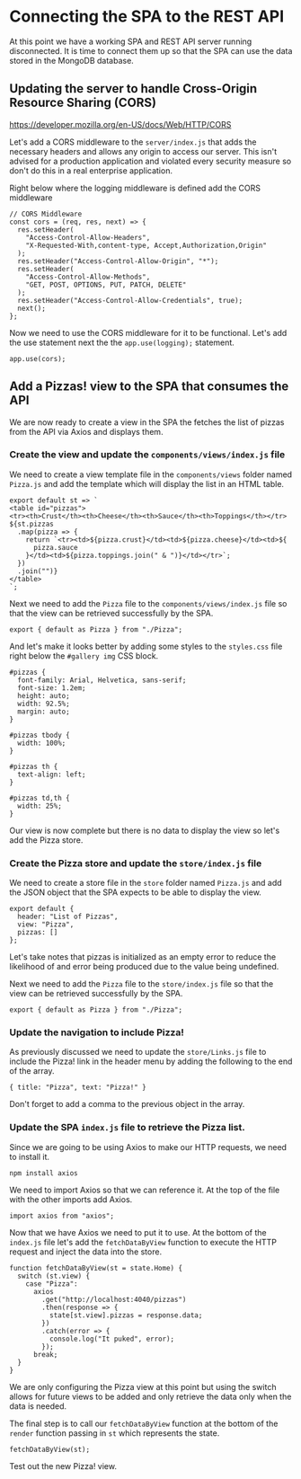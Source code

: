 # Connecting the SPA to the REST API

At this point we have a working SPA and REST API server running disconnected.   It is time to connect them up so that the SPA can use the data stored in the MongoDB database.

## Updating the server to handle Cross-Origin Resource Sharing (CORS)

https://developer.mozilla.org/en-US/docs/Web/HTTP/CORS

Let's add a CORS middleware to the `server/index.js` that adds the necessary headers and allows any origin to access our server.   This isn't advised for a production application and violated every security measure so don't do this in a real enterprise application.

Right below where the logging middleware is defined add the CORS middleware

```
// CORS Middleware
const cors = (req, res, next) => {
  res.setHeader(
    "Access-Control-Allow-Headers",
    "X-Requested-With,content-type, Accept,Authorization,Origin"
  );
  res.setHeader("Access-Control-Allow-Origin", "*");
  res.setHeader(
    "Access-Control-Allow-Methods",
    "GET, POST, OPTIONS, PUT, PATCH, DELETE"
  );
  res.setHeader("Access-Control-Allow-Credentials", true);
  next();
};
```

Now we need to use the CORS middleware for it to be functional.   Let's add the use statement next the the `app.use(logging);` statement.

```
app.use(cors);
```

## Add a Pizzas! view to the SPA that consumes the API

We are now ready to create a view in the SPA the fetches the list of pizzas from the API via Axios and displays them.

### Create the view and update the `components/views/index.js` file

We need to create a view template file in the `components/views` folder named `Pizza.js` and add the template which will display the list in an HTML table.

```
export default st => `
<table id="pizzas">
<tr><th>Crust</th><th>Cheese</th><th>Sauce</th><th>Toppings</th></tr>
${st.pizzas
  .map(pizza => {
    return `<tr><td>${pizza.crust}</td><td>${pizza.cheese}</td><td>${
      pizza.sauce
    }</td><td>${pizza.toppings.join(" & ")}</td></tr>`;
  })
  .join("")}
</table>
`;
```

Next we need to add the `Pizza` file to the `components/views/index.js` file so that the view can be retrieved successfully by the SPA.

```
export { default as Pizza } from "./Pizza";
```

And let's make it looks better by adding some styles to the `styles.css` file right below the `#gallery img` CSS block.

```
#pizzas {
  font-family: Arial, Helvetica, sans-serif;
  font-size: 1.2em;
  height: auto;
  width: 92.5%;
  margin: auto;
}

#pizzas tbody {
  width: 100%;
}

#pizzas th {
  text-align: left;
}

#pizzas td,th {
  width: 25%;
}
```

Our view is now complete but there is no data to display the view so let's add the Pizza store.

### Create the Pizza store and update the `store/index.js` file

We need to create a store file in the `store` folder named `Pizza.js` and add the JSON object that the SPA expects to be able to display the view.

```
export default {
  header: "List of Pizzas",
  view: "Pizza",
  pizzas: []
};
```

Let's take notes that pizzas is initialized as an empty error to reduce the likelihood of and error being produced due to the value being undefined.

Next we need to add the `Pizza` file to the `store/index.js` file so that the view can be retrieved successfully by the SPA.

```
export { default as Pizza } from "./Pizza";
```

### Update the navigation to include Pizza!

As previously discussed we need to update the `store/Links.js` file to include the Pizza! link in the header menu by adding the following to the end of the array.

```
{ title: "Pizza", text: "Pizza!" }
```

Don't forget to add a comma to the previous object in the array.

### Update the SPA `index.js` file to retrieve the Pizza list.

Since we are going to be using Axios to make our HTTP requests, we need to install it.

```
npm install axios
```

We need to import Axios so that we can reference it.  At the top of the file with the other imports add Axios.

```
import axios from "axios";
```

Now that we have Axios we need to put it to use.   At the bottom of the `index.js` file let's add the `fetchDataByView` function to execute the HTTP request and inject the data into the store.

```
function fetchDataByView(st = state.Home) {
  switch (st.view) {
    case "Pizza":
      axios
        .get("http://localhost:4040/pizzas")
        .then(response => {
          state[st.view].pizzas = response.data;
        })
        .catch(error => {
          console.log("It puked", error);
        });
      break;
  }
}
```

We are only configuring the Pizza view at this point but using the switch allows for future views to be added and only retrieve the data only when the data is needed.

The final step is to call our  `fetchDataByView` function at the bottom of the `render` function passing in `st` which represents the state.

```
fetchDataByView(st);
```

Test out the new Pizza! view.

